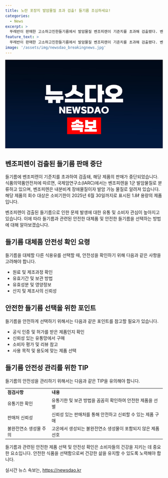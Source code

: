 ```yaml
---
title: 노란 포장지 발암물질 초과 검출! 들기름 조심하세요!
categories:
  - News
excerpt: >
  뚜레반이 판매한 고소하고진한들기름에서 발암물질 벤조피렌이 기준치를 초과해 검출됐다. 벤조피렌은 국제암연구소에서 1군 발암물질로 분류되며, 내분비계 장애물질이자 독성이 강하다. 이에 식품의약품안전처는 제품을 회수 등급 1등급으로 분류하고, 구매자에게는 섭취를 중단하고 반품할 것을 당부했다. 해당 제품은 2025년 6월 30일까지 소비기한이며, 소비자는 주의해야 한다.
feature_text: >
  뚜레반이 판매한 고소하고진한들기름에서 발암물질 벤조피렌이 기준치를 초과해 검출됐다. 벤조피렌은 국제암연구소에서 1군 발암물질로 분류되며, 내분비계 장애물질이자 독성이 강하다. 이에 식품의약품안전처는 제품을 회수 등급 1등급으로 분류하고, 구매자에게는 섭취를 중단하고 반품할 것을 당부했다. 해당 제품은 2025년 6월 30일까지 소비기한이며, 소비자는 주의해야 한다.
image: '/assets/img/newsdao_breakingnews.jpg'
---
```


<p><img src="/assets/img/newsdao_breakingnews.jpg" alt="implanttips 속보" /></p>

<h2 data-ke-size="size26">벤조피렌이 검출된 들기름 판매 중단</h2>

<p>들기름에 벤조피렌이 기준치를 초과하여 검출돼, 해당 제품의 판매가 중단되었습니다. 식품의약품안전처에 따르면, 국제암연구소(IARC)에서는 벤조피렌을 1군 발암물질로 분류하고 있으며, 벤조피렌은 내분비계 장애물질이자 발암 가능 물질로 알려져 있습니다. 해당 제품의 회수 대상은 소비기한이 2025년 6월 30일까지로 표시된 1.8ℓ 용량의 제품입니다.</p>

<p data-ke-size="size16">벤조피렌이 검출된 들기름으로 인한 문제 발생에 대한 유통 및 소비자 관심이 높아지고 있습니다. 이에 따라 들기름과 관련된 안전한 대체품 및 안전한 들기름을 선택하는 방법에 대해 알아보겠습니다.</p>

<h2 data-ke-size="size26">들기름 대체품 안전성 확인 요령</h2>

<p>들기름을 대체할 다른 식용유를 선택할 때, 안전성을 확인하기 위해 다음과 같은 사항을 고려해야 합니다.</p>

<ul>
    <li>원료 및 제조과정 확인</li>
    <li>유효기간 및 보관 방법</li>
    <li>유효성분 및 영양정보</li>
    <li>산지 및 제조사의 신뢰성</li>
</ul>

<h2 data-ke-size="size26">안전한 들기름 선택을 위한 포인트</h2>

<p>들기름을 안전하게 선택하기 위해서는 다음과 같은 포인트를 참고할 필요가 있습니다.</p>

<ul>
    <li>공식 인증 및 허가를 받은 제품인지 확인</li>
    <li>신뢰성 있는 유통망에서 구매</li>
    <li>소비자 평가 및 리뷰 참고</li>
    <li>사용 목적 및 용도에 맞는 제품 선택</li>
</ul>

<h2 data-ke-size="size26">들기름 안전성 관리를 위한 TIP</h2>

<p>들기름의 안전성을 관리하기 위해서는 다음과 같은 TIP을 유의해야 합니다.</p>

<table>
    <tr>
        <td><b>점검사항</b></td>
        <td><b>내용</b></td>
    </tr>
    <tr>
        <td>유통기한 확인</td>
        <td>유통기한 및 보관 방법을 꼼꼼히 확인하여 안전한 제품을 선별</td>
    </tr>
    <tr>
        <td>판매처 신뢰성</td>
        <td>신뢰성 있는 판매처를 통해 안전하고 신뢰할 수 있는 제품 구매</td>
    </tr>
    <tr>
        <td>불완전연소 생성물 주의</td>
        <td>고온에서 생성되는 불완전연소 생성물이 포함되지 않은 제품 선호</td>
    </tr>
</table>

<p data-ke-size="size16">들기름과 관련된 안전한 제품 선택 및 안전성 확인은 소비자들의 건강을 지키는 데 중요한 요소입니다. 안전한 식품을 선택함으로써 건강한 삶을 유지할 수 있도록 노력해야 합니다.</p>
실시간 뉴스 속보는, <a href="https://newsdao.kr" rel="dofollow">https://newsdao.kr</a>



